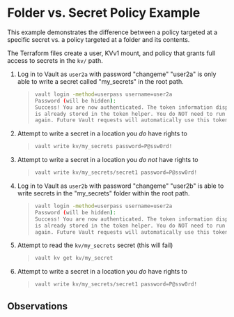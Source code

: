 # Folder vs. Secret Policy Example

This example demonstrates the difference between a policy targeted at a specific secret vs. a policy targeted at a folder and its contents.

The Terraform files create a user, KVv1 mount, and policy that grants full access to secrets in the `kv/` path.

1. Log in to Vault as `user2a` with password "changeme"
    "user2a" is only able to write a secret called "my_secrets" in the root path.
    >
    > ```bash
    > vault login -method=userpass username=user2a
    > Password (will be hidden):
    > Success! You are now authenticated. The token information displayed below
    > is already stored in the token helper. You do NOT need to run "vault login"
    > again. Future Vault requests will automatically use this token.
    > ```

2. Attempt to write a secret in a location you *do* have rights to
    >
    > ```bash
    > vault write kv/my_secrets password=P@ssw0rd!
    > ```

3. Attempt to write a secret in a location you *do not* have rights to
    >
    > ```bash
    > vault write kv/my_secrets/secret1 password=P@ssw0rd!
    > ```

4. Log in to Vault as `user2b` with password "changeme"
    "user2b" is able to write secrets in the "my_secrets" folder within the root path.
    >
    > ```bash
    > vault login -method=userpass username=user2a
    > Password (will be hidden):
    > Success! You are now authenticated. The token information displayed below
    > is already stored in the token helper. You do NOT need to run "vault login"
    > again. Future Vault requests will automatically use this token.
    > ```

5. Attempt to read the `kv/my_secrets` secret (this will fail)
    >
    > ```bash
    > vault kv get kv/my_secret
    > ```

6. Attempt to write a secret in a location you *do* have rights to
    >
    > ```bash
    > vault write kv/my_secrets/secret1 password=P@ssw0rd!
    > ```

## Observations
